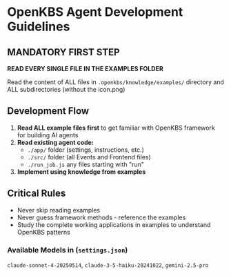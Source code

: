# OpenKBS Agent Development Guidelines

## MANDATORY FIRST STEP
**READ EVERY SINGLE FILE IN THE EXAMPLES FOLDER**

Read the content of ALL files in `.openkbs/knowledge/examples/` directory and ALL subdirectories (without the icon.png)

## Development Flow

1. **Read ALL example files first** to get familiar with OpenKBS framework for building AI agents
2. **Read existing agent code:**
   - `./app/` folder (settings, instructions, etc.)
   - `./src/` folder (all Events and Frontend files)
   - `./run_job.js` any files starting with "run"
3. **Implement using knowledge from examples**

## Critical Rules

- Never skip reading examples
- Never guess framework methods - reference the examples
- Study the complete working applications in examples to understand OpenKBS patterns

### Available Models in (`settings.json`)
`claude-sonnet-4-20250514`, `claude-3-5-haiku-20241022`, `gemini-2.5-pro`
